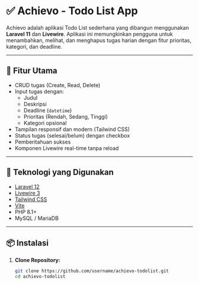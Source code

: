 # ✅ Achievo - Todo List App

Achievo adalah aplikasi Todo List sederhana yang dibangun menggunakan **Laravel 11** dan **Livewire**. Aplikasi ini memungkinkan pengguna untuk menambahkan, melihat, dan menghapus tugas harian dengan fitur prioritas, kategori, dan deadline.

---

## 🚀 Fitur Utama

- CRUD tugas (Create, Read, Delete)
- Input tugas dengan:
  - Judul
  - Deskripsi
  - Deadline (`datetime`)
  - Prioritas (Rendah, Sedang, Tinggi)
  - Kategori opsional
- Tampilan responsif dan modern (Tailwind CSS)
- Status tugas (selesai/belum) dengan checkbox
- Pemberitahuan sukses
- Komponen Livewire real-time tanpa reload
---

## 🧰 Teknologi yang Digunakan

- [Laravel 12](https://laravel.com)
- [Livewire 3](https://livewire.laravel.com)
- [Tailwind CSS](https://tailwindcss.com)
- [Vite](https://vitejs.dev)
- PHP 8.1+
- MySQL / MariaDB

---

## 📦 Instalasi

1. **Clone Repository:**
   ```bash
   git clone https://github.com/username/achievo-todolist.git
   cd achievo-todolist
